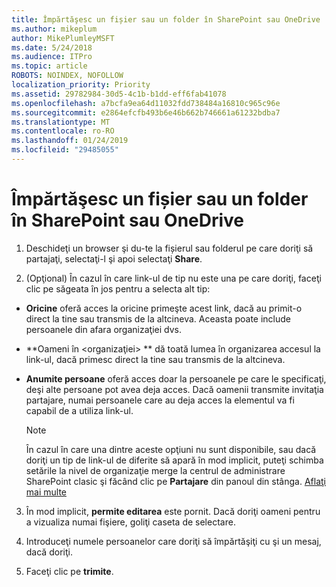 ```yaml
---
title: Împărtăşesc un fișier sau un folder în SharePoint sau OneDrive
ms.author: mikeplum
author: MikePlumleyMSFT
ms.date: 5/24/2018
ms.audience: ITPro
ms.topic: article
ROBOTS: NOINDEX, NOFOLLOW
localization_priority: Priority
ms.assetid: 29782984-30d5-4c1b-b1dd-eff6fab41078
ms.openlocfilehash: a7bcfa9ea64d11032fdd738484a16810c965c96e
ms.sourcegitcommit: e2864efcfb493b6e46b662b746661a61232bdba7
ms.translationtype: MT
ms.contentlocale: ro-RO
ms.lasthandoff: 01/24/2019
ms.locfileid: "29485055"
---
```

# <a name="share-a-file-or-folder-in-sharepoint-or-onedrive"></a>Împărtăşesc un fișier sau un folder în SharePoint sau OneDrive

1. Deschideţi un browser şi du-te la fișierul sau folderul pe care doriţi să partajaţi, selectaţi-l şi apoi selectaţi **Share**. 
    
2. (Opţional) În cazul în care link-ul de tip nu este una pe care doriţi, faceţi clic pe săgeata în jos pentru a selecta alt tip:
    
  - **Oricine** oferă acces la oricine primeşte acest link, dacă au primit-o direct la tine sau transmis de la altcineva. Aceasta poate include persoanele din afara organizaţiei dvs. 
    
  - **Oameni în \<organizaţiei\> ** dă toată lumea în organizarea accesul la link-ul, dacă primesc direct la tine sau transmis de la altcineva. 
    
  - **Anumite persoane** oferă acces doar la persoanele pe care le specificaţi, deşi alte persoane pot avea deja acces. Dacă oamenii transmite invitaţia partajare, numai persoanele care au deja acces la elementul va fi capabil de a utiliza link-ul. 
    
    > [!NOTE]
    > În cazul în care una dintre aceste opţiuni nu sunt disponibile, sau dacă doriţi un tip de link-ul de diferite să apară în mod implicit, puteţi schimba setările la nivel de organizaţie merge la centrul de administrare SharePoint clasic şi făcând clic pe **Partajare** din panoul din stânga. [Aflaţi mai multe](https://go.microsoft.com/fwlink/?linkid=866426)
  
3. În mod implicit, **permite editarea** este pornit. Dacă doriţi oameni pentru a vizualiza numai fişiere, goliţi caseta de selectare. 
    
4. Introduceţi numele persoanelor care doriţi să împărtăşiţi cu şi un mesaj, dacă doriţi.
    
5. Faceţi clic pe **trimite**. 
    


